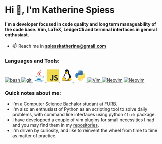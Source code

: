 # Hi 👋, I'm Katherine Spiess
#### I'm a developer focused in code quality and long term manageability of the code base. Vim, LaTeX, LedgerCli and terminal interfaces in general enthusiast.

- 📫 Reach me in  [**spiesskatherine@gmail.com**](mailto:spiesskatherine@gmail.com)


### Languages and Tools:
<p align="left">
  <a href="https://www.gnu.org/software/bash/" target="_blank"> <img src="https://www.vectorlogo.zone/logos/gnu_bash/gnu_bash-icon.svg" alt="bash" width="40" height="40"/> </a>
  <a href="https://git-scm.com/" target="_blank"> <img src="https://www.vectorlogo.zone/logos/git-scm/git-scm-icon.svg" alt="git" width="40" height="40"/> </a>
  <a href="https://www.java.com" target="_blank"> <img src="https://raw.githubusercontent.com/devicons/devicon/master/icons/java/java-original.svg" alt="java" width="40" height="40"/> </a>
  <a href="https://developer.mozilla.org/en-US/docs/Web/JavaScript" target="_blank"> <img src="https://raw.githubusercontent.com/devicons/devicon/master/icons/javascript/javascript-original.svg" alt="javascript" width="40" height="40"/> </a>
  <a href="https://www.linux.org/" target="_blank"> <img src="https://raw.githubusercontent.com/devicons/devicon/master/icons/linux/linux-original.svg" alt="linux" width="40" height="40"/> </a>
  <a href="https://www.python.org" target="_blank"> <img src="https://raw.githubusercontent.com/devicons/devicon/master/icons/python/python-original.svg" alt="python" width="40" height="40"/> </a>
  <a href="https://github.com/vim/vim" target="_blank"> <img src="https://github.com/vim/vim/blob/master/runtime/vim48x48.png" width="40" height="40" alt="Vim"</a>
    <a href="https://github.com/neovim/neovim"  target="_blank"><img src="https://raw.githubusercontent.com/neovim/neovim.github.io/master/logos/neovim-mark.svg" alt="Neovim" width="40" height="40"></a>
    <a href="https://github.com/latex3/"  target="_blank"><img src="https://raw.githubusercontent.com/file-icons/icons/master/svg/LaTeX.svg" alt="Neovim" width="40" height="40"></a></p>

### Quick notes about me:

- I'm a Computer Science Bachalor studant at [FURB](furb.br).
- I'm also an enthusiast of Python as an scripting tool to solve daily problems, with command line interfaces using python `Click` package.
- I have developped a couple of vim plugins for small necessities I had and you may find them in my [repositories](https://github.com/gustavospiess?tab=repositories).
- I'm driven by curiosity, and like to reinvent the wheel from time to time as matter of practice.
